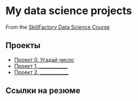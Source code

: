# My data science projects
From the [SkillFactory Data Science Course](https://skillfactory.ru/data-scientist)

## Проекты

* [Проект 0. Угадай число](https://github.com/lepus64/data_science/tree/main/project_0)
* [Проект 1. ____________](_____)
* [Проект 2. ____________](_____)

## Ссылки на резюме

